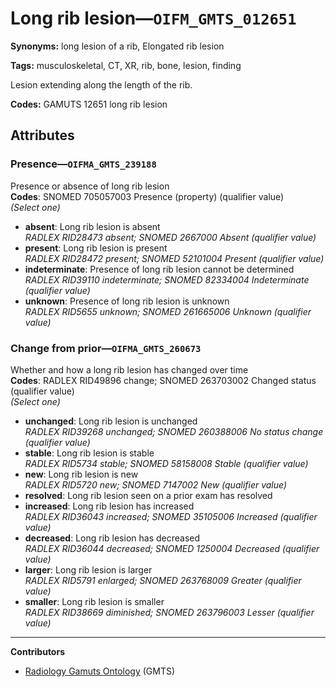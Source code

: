 # Long rib lesion—`OIFM_GMTS_012651`

**Synonyms:** long lesion of a rib, Elongated rib lesion

**Tags:** musculoskeletal, CT, XR, rib, bone, lesion, finding

Lesion extending along the length of the rib.

**Codes:** GAMUTS 12651 long rib lesion

## Attributes

### Presence—`OIFMA_GMTS_239188`

Presence or absence of long rib lesion  
**Codes**: SNOMED 705057003 Presence (property) (qualifier value)  
*(Select one)*

- **absent**: Long rib lesion is absent  
_RADLEX RID28473 absent; SNOMED 2667000 Absent (qualifier value)_
- **present**: Long rib lesion is present  
_RADLEX RID28472 present; SNOMED 52101004 Present (qualifier value)_
- **indeterminate**: Presence of long rib lesion cannot be determined  
_RADLEX RID39110 indeterminate; SNOMED 82334004 Indeterminate (qualifier value)_
- **unknown**: Presence of long rib lesion is unknown  
_RADLEX RID5655 unknown; SNOMED 261665006 Unknown (qualifier value)_

### Change from prior—`OIFMA_GMTS_260673`

Whether and how a long rib lesion has changed over time  
**Codes**: RADLEX RID49896 change; SNOMED 263703002 Changed status (qualifier value)  
*(Select one)*

- **unchanged**: Long rib lesion is unchanged  
_RADLEX RID39268 unchanged; SNOMED 260388006 No status change (qualifier value)_
- **stable**: Long rib lesion is stable  
_RADLEX RID5734 stable; SNOMED 58158008 Stable (qualifier value)_
- **new**: Long rib lesion is new  
_RADLEX RID5720 new; SNOMED 7147002 New (qualifier value)_
- **resolved**: Long rib lesion seen on a prior exam has resolved  
- **increased**: Long rib lesion has increased  
_RADLEX RID36043 increased; SNOMED 35105006 Increased (qualifier value)_
- **decreased**: Long rib lesion has decreased  
_RADLEX RID36044 decreased; SNOMED 1250004 Decreased (qualifier value)_
- **larger**: Long rib lesion is larger  
_RADLEX RID5791 enlarged; SNOMED 263768009 Greater (qualifier value)_
- **smaller**: Long rib lesion is smaller  
_RADLEX RID38669 diminished; SNOMED 263796003 Lesser (qualifier value)_

---

**Contributors**

- [Radiology Gamuts Ontology](https://gamuts.net/) (GMTS)